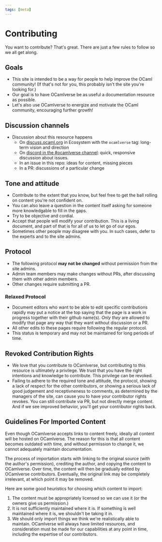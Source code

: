 ```yaml
---
tags: [meta]
---
```


# Contributing

You want to contribute? That's great. There are just a few rules to follow so we all get along.

## Goals

* This site is intended to be a way for people to help improve the OCaml community! (If that's not for you, this probably isn't the site you're looking for.)
* Our goal is to have OCamlverse be as useful a documentation resource as possible.
* Let's also use OCamlverse to energize and motivate the OCaml community, encouraging further growth!

## Discussion channels

* Discussion about this resource happens
  * On [discuss.ocaml.org](https://discuss.ocaml.org) in Ecosystem with the `ocamlverse` tag: long-term vision and direction
  * On [discord in the #ocamlverse channel](https://discord.gg/cCYQbqN): quick, responsive discussion about issues.
  * In an issue in this repo: ideas for content, missing pieces
  * In a PR: discussions of a particular change

## Tone and attitude

* Contribute to the extent that you know, but feel free to get the ball rolling on content you're not confident on.
* You can also leave a question in the content itself asking for someone more knowledgable to fill in the gaps.
* Try to be objective and cordial.
* Accept that people will modify your contribution. This is a living document, and part of that is for all of us to let go of our egos.
* Sometimes other people may disagree with you. In such cases, defer to the experts and to the site admins.

## Protocol

* The following protocol **may not be changed** without permission from the site admins.
* Admin team members may make changes without PRs, after discussing them with other admin members.
* Other changes require submitting a PR.

### Relaxed Protocol

* Document editors who want to be able to edit specific contributions rapidly may put a notice at the top saying that the page is a work in progress together with their github name(s). *Only they* are allowed to modify that page any way that they want without discussion or a PR.
* All other edits to these pages require following the regular protocol.
* This status is temporary and may not be maintained for long periods of time.

## Revoked Contribution Rights

* We love that you contribute to OCamlverse, but contributing to this resource is ultimately a privilege. We trust that you have the right intentions and knowledge to contribute. This privilege can be revoked.
* Failing to adhere to the required tone and attitude, the protocol, showing a lack of respect for the other contributors, or showing a serious lack of good judgement and receptivneness to comments, as determined by the managers of the site, can cause you to have your contributor rights revokes. You can still contribute via PR, but not directly merge content. And if we see improved behavior, you'll get your contributor rights back.

## Guidelines For Imported Content

Even though OCamlverse accepts links to content freely, ideally all content will be hosted on OCamlverse.
The reason for this is that all content becomes outdated with time, and without permission to change it, we cannot adequately
maintain documentation.

The process of importation starts with linking to the original source (with the author's permission), crediting the author, and copying the content to OCamlverse.
Over time, the content will then be gradually edited by OCamlverse contributors.
Eventually, the original link may be completely irrelevant, at which point it may be removed.

Here are some good heuristics for choosing which content to import:

1. The content must be appropriately licensed so we can use it (or the owners give us permission.)
2. It is not sufficiently maintained where it is. If something is well maintained where it is, we shouldn't be taking it in.
3. We should only import things we think we're realistically able to maintain. OCamlverse will always have limited resources, and consideration must be made for our capabilities at any point in time, including the expertise of our contributors.
